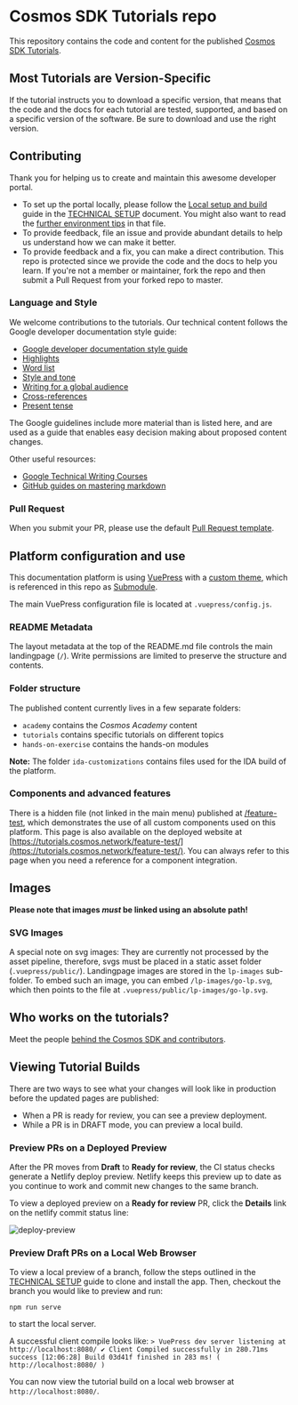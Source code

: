 # Cosmos SDK Tutorials repo

This repository contains the code and content for the published [Cosmos SDK Tutorials](https://tutorials.cosmos.network/).

## Most Tutorials are Version-Specific

If the tutorial instructs you to download a specific version, that means that the code and the docs for each tutorial are tested, supported, and based on a specific version of the software. Be sure to download and use the right version.

## Contributing

Thank you for helping us to create and maintain this awesome developer portal.

* To set up the portal locally, please follow the [Local setup and build](TECHNICAL-SETUP.md#local-setup-and-build) guide in the [TECHNICAL SETUP](TECHNICAL-SETUP.md) document. You might also want to read the [further environment tips](TECHNICAL_SETUP.md#Environments) in that file.
* To provide feedback, file an issue and provide abundant details to help us understand how we can make it better.
* To provide feedback and a fix, you can make a direct contribution. This repo is protected since we provide the code and the docs to help you learn. If you're not a member or maintainer, fork the repo and then submit a Pull Request from your forked repo to master.

### Language and Style

We welcome contributions to the tutorials. Our technical content follows the Google developer documentation style guide:

* [Google developer documentation style guide](https://developers.google.com/style)
* [Highlights](https://developers.google.com/style/highlights)
* [Word list](https://developers.google.com/style/word-list)
* [Style and tone](https://developers.google.com/style/tone)
* [Writing for a global audience](https://developers.google.com/style/translation)
* [Cross-references](https://developers.google.com/style/cross-references)
* [Present tense](https://developers.google.com/style/tense)

The Google guidelines include more material than is listed here, and are used as a guide that enables easy decision making about proposed content changes.

Other useful resources:

* [Google Technical Writing Courses](https://developers.google.com/tech-writing)
* [GitHub guides on mastering markdown](https://docs.github.com/en/get-started/writing-on-github/getting-started-with-writing-and-formatting-on-github/basic-writing-and-formatting-syntax)

### Pull Request

When you submit your PR, please use the default [Pull Request template](/.github/pull_request_template.md).

## Platform configuration and use

This documentation platform is using [VuePress](https://vuepress.vuejs.org/) with a [custom theme](https://github.com/b9lab/vuepress-theme-cosmos/tree/b9lab-theme-updates), which is referenced in this repo as [Submodule](https://git-scm.com/book/en/v2/Git-Tools-Submodules).

The main VuePress configuration file is located at `.vuepress/config.js`.

### README Metadata

The layout metadata at the top of the README.md file controls the main landingpage (`/`). Write permissions are limited to preserve the structure and contents.

### Folder structure

The published content currently lives in a few separate folders:

* `academy` contains the _Cosmos Academy_ content
* `tutorials` contains specific tutorials on different topics
* `hands-on-exercise` contains the hands-on modules

**Note:** The folder `ida-customizations` contains files used for the IDA build of the platform.

### Components and advanced features

There is a hidden file (not linked in the main menu) published at [/feature-test](/feature-test/index.md), which demonstrates the use of all custom components used on this platform. This page is also available on the deployed website at [https://tutorials.cosmos.network/feature-test/](https://tutorials.cosmos.network/feature-test/). You can always refer to this page when you need a reference for a component integration.

## Images

**Please note that images _must_ be linked using an absolute path!**

### SVG Images

A special note on svg images: They are currently not processed by the asset pipeline, therefore, svgs must be placed in a static asset folder (`.vuepress/public/`). Landingpage images are stored in the `lp-images` sub-folder. To embed such an image, you can embed `/lp-images/go-lp.svg`, which then points to the file at `.vuepress/public/lp-images/go-lp.svg`.

## Who works on the tutorials?

Meet the people [behind the Cosmos SDK and contributors](https://github.com/cosmos/sdk-tutorials/graphs/contributors).

## Viewing Tutorial Builds

There are two ways to see what your changes will look like in production before the updated pages are published:

* When a PR is ready for review, you can see a preview deployment.
* While a PR is in DRAFT mode, you can preview a local build.

### Preview PRs on a Deployed Preview

After the PR moves from **Draft** to **Ready for review**, the CI status checks generate a Netlify deploy preview. Netlify keeps this preview up to date as you continue to work and commit new changes to the same branch.

To view a deployed preview on a **Ready for review** PR, click the **Details** link on the netlify commit status line:

![deploy-preview](./deploy-preview.png)

### Preview Draft PRs on a Local Web Browser

To view a local preview of a branch, follow the steps outlined in the [TECHNICAL SETUP](TECHNICAL-SETUP.md) guide to clone and install the app. Then, checkout the branch you would like to preview and run:

```
npm run serve
```

to start the local server.

A successful client compile looks like: `> VuePress dev server listening at http://localhost:8080/ ✔ Client Compiled successfully in 280.71ms success [12:06:28] Build 03d41f finished in 283 ms! ( http://localhost:8080/ )`

You can now view the tutorial build on a local web browser at `http://localhost:8080/`.
